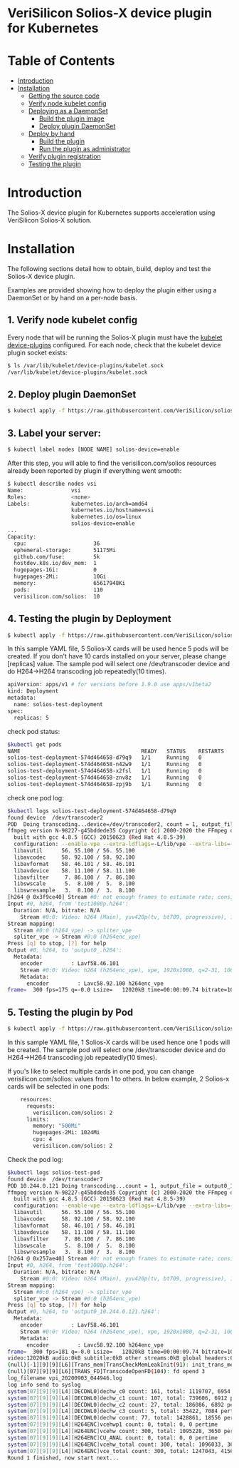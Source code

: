 # VeriSilicon Solios-X device plugin for Kubernetes

# Table of Contents

* [Introduction](#introduction)
* [Installation](#installation)
    * [Getting the source code](#getting-the-source-code)
    * [Verify node kubelet config](#verify-node-kubelet-config)
    * [Deploying as a DaemonSet](#deploying-as-a-daemonset)
        * [Build the plugin image](#build-the-plugin-image)
        * [Deploy plugin DaemonSet](#deploy-plugin-daemonset)
    * [Deploy by hand](#deploy-by-hand)
        * [Build the plugin](#build-the-plugin)
        * [Run the plugin as administrator](#run-the-plugin-as-administrator)
    * [Verify plugin registration](#verify-plugin-registration)
    * [Testing the plugin](#testing-the-plugin)

# Introduction

The Solios-X device plugin for Kubernetes supports acceleration using VeriSilicon Solios-X solution.

# Installation

The following sections detail how to obtain, build, deploy and test the Solios-X device plugin.

Examples are provided showing how to deploy the plugin either using a DaemonSet or by hand on a per-node basis.

## 1. Verify node kubelet config

Every node that will be running the Solios-X plugin must have the
[kubelet device-plugins](https://kubernetes.io/docs/concepts/extend-kubernetes/compute-storage-net/device-plugins/)
configured. For each node, check that the kubelet device plugin socket exists:

```bash
$ ls /var/lib/kubelet/device-plugins/kubelet.sock
/var/lib/kubelet/device-plugins/kubelet.sock
```

## 2. Deploy plugin DaemonSet

```bash
$ kubectl apply -f https://raw.githubusercontent.com/VeriSilicon/solios-x-device-plugin/master/deployments/solios-x-device-plugin.yaml
```

## 3. Label your server:

```bash
$ kubectl label nodes [NODE NAME] solios-device=enable
```
After this step, you will able to find the verisilicon.com/solios resources already been reported by plugin if everything went smooth:
```bash
$ kubectl describe nodes vsi
Name:               vsi
Roles:              <none>
Labels:             kubernetes.io/arch=amd64
                    kubernetes.io/hostname=vsi
                    kubernetes.io/os=linux
                    solios-device=enable
...
Capacity:
  cpu:                     36
  ephemeral-storage:       51175Mi
  github.com/fuse:         5k
  hostdev.k8s.io/dev_mem:  1
  hugepages-1Gi:           0
  hugepages-2Mi:           10Gi
  memory:                  65617948Ki
  pods:                    110
  verisilicon.com/solios:  10

```

## 4. Testing the plugin by Deployment

```bash
$ kubectl apply -f https://raw.githubusercontent.com/VeriSilicon/solios-x-device-plugin/master/deployments/solios-x-test-deployment-csd.yaml
```
In this sample YAML file, 5 Solios-X cards will be used hence 5 pods will be created. If you don't have 10 cards installed on your server, please change [replicas] value.
The sample pod will select one /dev/transcoder device and do H264->H264 transcoding job repeatedly(10 times).
```bash
apiVersion: apps/v1 # for versions before 1.9.0 use apps/v1beta2
kind: Deployment
metadata:
  name: solios-test-deployment
spec:
  replicas: 5

```

check pod status:
```bash
$kubectl get pods
NAME                                      READY   STATUS    RESTARTS   AGE
solios-test-deployment-574d464658-d79q9   1/1     Running   0          111s
solios-test-deployment-574d464658-n42w9   1/1     Running   0          111s
solios-test-deployment-574d464658-x2fsl   1/1     Running   0          111s
solios-test-deployment-574d464658-znv8z   1/1     Running   0          111s
solios-test-deployment-574d464658-zpj9b   1/1     Running   0          111s
```

check one pod log:
```bash
$kubectl logs solios-test-deployment-574d464658-d79q9
found device  /dev/transcoder2
POD  Doing transcoding...device=/dev/transcoder2, count = 1, output_file = output0_.h264
ffmpeg version N-98227-g45bddede35 Copyright (c) 2000-2020 the FFmpeg developers
  built with gcc 4.8.5 (GCC) 20150623 (Red Hat 4.8.5-39)
  configuration: --enable-vpe --extra-ldflags=-L/lib/vpe --extra-libs=-lvpi --disable-sdl2 --disable-libxcb --disable-libxcb-shm --disable-libxcb-xfixes --disable-libxcb-shape --disable-xlib --disable-libmfx --disable-vaapi
  libavutil      56. 55.100 / 56. 55.100
  libavcodec     58. 92.100 / 58. 92.100
  libavformat    58. 46.101 / 58. 46.101
  libavdevice    58. 11.100 / 58. 11.100
  libavfilter     7. 86.100 /  7. 86.100
  libswscale      5.  8.100 /  5.  8.100
  libswresample   3.  8.100 /  3.  8.100
[h264 @ 0x3f9ce40] Stream #0: not enough frames to estimate rate; consider increasing probesize
Input #0, h264, from 'test1080p.h264':
  Duration: N/A, bitrate: N/A
    Stream #0:0: Video: h264 (Main), yuv420p(tv, bt709, progressive), 1920x1080, 29.97 fps, 29.97 tbr, 1200k tbn, 59.94 tbc
Stream mapping:
  Stream #0:0 (h264_vpe) -> spliter_vpe
  spliter_vpe -> Stream #0:0 (h264enc_vpe)
Press [q] to stop, [?] for help
Output #0, h264, to 'output0_.h264':
  Metadata:
    encoder         : Lavf58.46.101
    Stream #0:0: Video: h264 (h264enc_vpe), vpe, 1920x1080, q=2-31, 10000 kb/s, 29.97 fps, 29.97 tbn, 29.97 tbc
    Metadata:
      encoder         : Lavc58.92.100 h264enc_vpe
frame=  300 fps=175 q=-0.0 Lsize=   12020kB time=00:00:09.74 bitrate=10106.9kbits/s speed=5.69x
```
## 5. Testing the plugin by Pod

```bash
$ kubectl apply -f https://raw.githubusercontent.com/VeriSilicon/solios-x-device-plugin/master/deployments/solios-x-test-pod-csd.yaml
```
In this sample YAML file, 1 Solios-X cards will be used hence one 1 pods will be created.
The sample pod will select one /dev/transcoder device and do H264->H264 transcoding job repeatedly(10 times).

If you's like to select multiple cards in one pod, you can change verisilicon.com/solios: values from 1 to others.
In below example, 2 Solios-x cards will be selected in one pods:

```bash
    resources:
      requests:
        verisilicon.com/solios: 2
      limits:
        memory: "500Mi"
        hugepages-2Mi: 1024Mi
        cpu: 4
        verisilicon.com/solios: 2
```
Check the pod log:
```bash
$kubectl logs solios-test-pod
found device  /dev/transcoder7
POD 10.244.0.121 Doing transcoding...count = 1, output_file = output0_10.244.0.121.h264
ffmpeg version N-98227-g45bddede35 Copyright (c) 2000-2020 the FFmpeg developers
  built with gcc 4.8.5 (GCC) 20150623 (Red Hat 4.8.5-39)
  configuration: --enable-vpe --extra-ldflags=-L/lib/vpe --extra-libs=-lvpi --disable-sdl2 --disable-libxcb --disable-libxcb-shm --disable-libxcb-xfixes --disable-libxcb-shape --disable-xlib --disable-libmfx --disable-vaapi
  libavutil      56. 55.100 / 56. 55.100
  libavcodec     58. 92.100 / 58. 92.100
  libavformat    58. 46.101 / 58. 46.101
  libavdevice    58. 11.100 / 58. 11.100
  libavfilter     7. 86.100 /  7. 86.100
  libswscale      5.  8.100 /  5.  8.100
  libswresample   3.  8.100 /  3.  8.100
[h264 @ 0x257ae40] Stream #0: not enough frames to estimate rate; consider increasing probesize
Input #0, h264, from 'test1080p.h264':
  Duration: N/A, bitrate: N/A
    Stream #0:0: Video: h264 (Main), yuv420p(tv, bt709, progressive), 1920x1080, 29.97 fps, 29.97 tbr, 1200k tbn, 59.94 tbc
Stream mapping:
  Stream #0:0 (h264_vpe) -> spliter_vpe
  spliter_vpe -> Stream #0:0 (h264enc_vpe)
Press [q] to stop, [?] for help
Output #0, h264, to 'output0_10.244.0.121.h264':
  Metadata:
    encoder         : Lavf58.46.101
    Stream #0:0: Video: h264 (h264enc_vpe), vpe, 1920x1080, q=2-31, 10000 kb/s, 29.97 fps, 29.97 tbn, 29.97 tbc
    Metadata:
      encoder         : Lavc58.92.100 h264enc_vpe
frame=  300 fps=181 q=-0.0 Lsize=   12020kB time=00:00:09.74 bitrate=10106.9kbits/s speed=5.88x
video:12020kB audio:0kB subtitle:0kB other streams:0kB global headers:0kB muxing overhead: 0.000000%
(null)[-1][9][9][L6][Trans_mem]TransCheckMemLeakInit(91): init_trans_memory test
(null)[07][9][9][L6][TRANS_FD]TranscodeOpenFD(104): fd opend 3
log_filename vpi_20200903_044946.log
log info send to syslog
system[07][9][9][L4][DECDWL0]dechw_c0 count: 161, total: 1119707, 6954 pertime
system[07][9][9][L4][DECDWL0]dechw_c1 count: 107, total: 739606, 6912 pertime
system[07][9][9][L4][DECDWL0]dechw_c2 count: 27, total: 186086, 6892 pertime
system[07][9][9][L4][DECDWL0]dechw_c3 count: 5, total: 35422, 7084 pertime
system[07][9][9][L4][DECDWL0]dechw count: 77, total: 1428861, 18556 pertime
system[07][9][9][L4][H264ENC]vcehwp1 count: 0, total: 0, 0 pertime
system[07][9][9][L4][H264ENC]vcehw count: 300, total: 1095228, 3650 pertime
system[07][9][9][L4][H264ENC]CU_ANAL count: 0, total: 0, 0 pertime
system[07][9][9][L4][H264ENC]vcehw_total count: 300, total: 1096033, 3653 pertime
system[07][9][9][L4][H264ENC]vce_total count: 300, total: 1247043, 4156 pertime
Round 1 finished, now start next...

```
